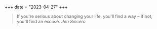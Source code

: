 +++
date = "2023-04-27"
+++

> If you're serious about changing your life, you'll find a way – if not, you'll find an excuse.
*Jen Sincero*